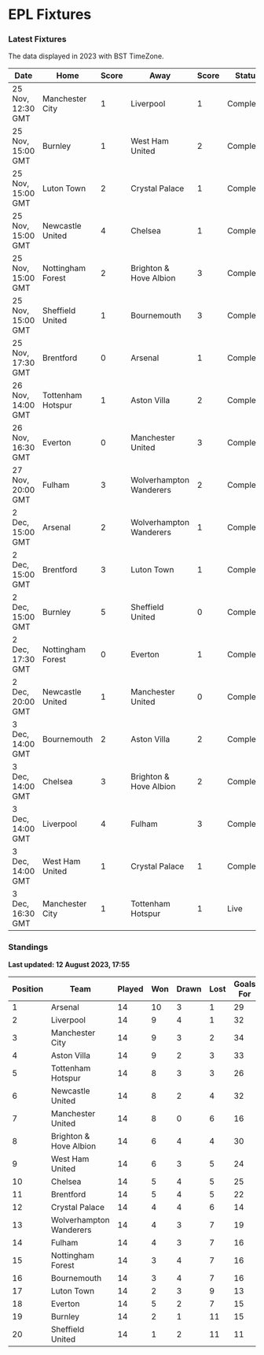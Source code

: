 # EPL Fixtures

### Latest Fixtures

The data displayed in 2023 with BST TimeZone.

<!-- START_TABLE -->
| Date | Home | Score | Away | Score | Status |
|-------------|--------|--------------|--------|--------------|--------|
| 25 Nov, 12:30 GMT | Manchester City | 1 | Liverpool | 1 | Completed |
| 25 Nov, 15:00 GMT | Burnley | 1 | West Ham United | 2 | Completed |
| 25 Nov, 15:00 GMT | Luton Town | 2 | Crystal Palace | 1 | Completed |
| 25 Nov, 15:00 GMT | Newcastle United | 4 | Chelsea | 1 | Completed |
| 25 Nov, 15:00 GMT | Nottingham Forest | 2 | Brighton & Hove Albion | 3 | Completed |
| 25 Nov, 15:00 GMT | Sheffield United | 1 | Bournemouth | 3 | Completed |
| 25 Nov, 17:30 GMT | Brentford | 0 | Arsenal | 1 | Completed |
| 26 Nov, 14:00 GMT | Tottenham Hotspur | 1 | Aston Villa | 2 | Completed |
| 26 Nov, 16:30 GMT | Everton | 0 | Manchester United | 3 | Completed |
| 27 Nov, 20:00 GMT | Fulham | 3 | Wolverhampton Wanderers | 2 | Completed |
| 2 Dec, 15:00 GMT | Arsenal | 2 | Wolverhampton Wanderers | 1 | Completed |
| 2 Dec, 15:00 GMT | Brentford | 3 | Luton Town | 1 | Completed |
| 2 Dec, 15:00 GMT | Burnley | 5 | Sheffield United | 0 | Completed |
| 2 Dec, 17:30 GMT | Nottingham Forest | 0 | Everton | 1 | Completed |
| 2 Dec, 20:00 GMT | Newcastle United | 1 | Manchester United | 0 | Completed |
| 3 Dec, 14:00 GMT | Bournemouth | 2 | Aston Villa | 2 | Completed |
| 3 Dec, 14:00 GMT | Chelsea | 3 | Brighton & Hove Albion | 2 | Completed |
| 3 Dec, 14:00 GMT | Liverpool | 4 | Fulham | 3 | Completed |
| 3 Dec, 14:00 GMT | West Ham United | 1 | Crystal Palace | 1 | Completed |
| 3 Dec, 16:30 GMT | Manchester City | 1 | Tottenham Hotspur | 1 | Live |
<!-- END_TABLE -->

### Standings

**Last updated: 12 August 2023, 17:55**

<!-- START_STANDINGS -->
| Position | Team | Played | Won | Drawn | Lost | Goals For | Goals Against | Goal Difference | Points |
|----------|------|--------|-----|-------|------|-----------|---------------|-----------------|--------|
| 1 | Arsenal | 14 | 10 | 3 | 1 | 29 | 11 | 18 | 33 |
| 2 | Liverpool | 14 | 9 | 4 | 1 | 32 | 14 | 18 | 31 |
| 3 | Manchester City | 14 | 9 | 3 | 2 | 34 | 14 | 20 | 30 |
| 4 | Aston Villa | 14 | 9 | 2 | 3 | 33 | 20 | 13 | 29 |
| 5 | Tottenham Hotspur | 14 | 8 | 3 | 3 | 26 | 18 | 8 | 27 |
| 6 | Newcastle United | 14 | 8 | 2 | 4 | 32 | 14 | 18 | 26 |
| 7 | Manchester United | 14 | 8 | 0 | 6 | 16 | 17 | -1 | 24 |
| 8 | Brighton & Hove Albion | 14 | 6 | 4 | 4 | 30 | 26 | 4 | 22 |
| 9 | West Ham United | 14 | 6 | 3 | 5 | 24 | 24 | 0 | 21 |
| 10 | Chelsea | 14 | 5 | 4 | 5 | 25 | 22 | 3 | 19 |
| 11 | Brentford | 14 | 5 | 4 | 5 | 22 | 19 | 3 | 19 |
| 12 | Crystal Palace | 14 | 4 | 4 | 6 | 14 | 19 | -5 | 16 |
| 13 | Wolverhampton Wanderers | 14 | 4 | 3 | 7 | 19 | 25 | -6 | 15 |
| 14 | Fulham | 14 | 4 | 3 | 7 | 16 | 26 | -10 | 15 |
| 15 | Nottingham Forest | 14 | 3 | 4 | 7 | 16 | 22 | -6 | 13 |
| 16 | Bournemouth | 14 | 3 | 4 | 7 | 16 | 30 | -14 | 13 |
| 17 | Luton Town | 14 | 2 | 3 | 9 | 13 | 26 | -13 | 9 |
| 18 | Everton | 14 | 5 | 2 | 7 | 15 | 20 | -5 | 7 |
| 19 | Burnley | 14 | 2 | 1 | 11 | 15 | 32 | -17 | 7 |
| 20 | Sheffield United | 14 | 1 | 2 | 11 | 11 | 39 | -28 | 5 |
<!-- END_STANDINGS -->
